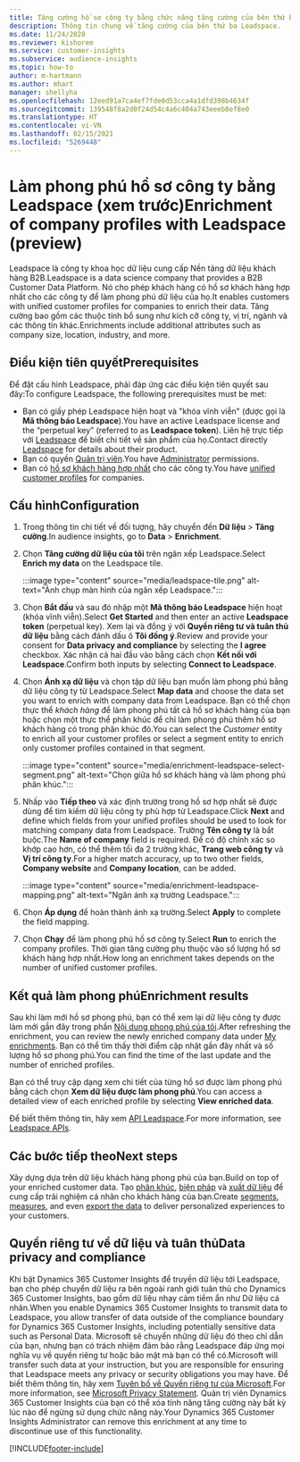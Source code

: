 ```yaml
---
title: Tăng cường hồ sơ công ty bằng chức năng tăng cường của bên thứ ba Leadspace
description: Thông tin chung về tăng cường của bên thứ ba Leadspace.
ms.date: 11/24/2020
ms.reviewer: kishorem
ms.service: customer-insights
ms.subservice: audience-insights
ms.topic: how-to
author: m-hartmann
ms.author: mhart
manager: shellyha
ms.openlocfilehash: 12eed91a7ca4ef7fde0d53cca4a1dfd398b4634f
ms.sourcegitcommit: 139548f8a2d0f24d54c4a6c404a743eeeb8ef8e0
ms.translationtype: HT
ms.contentlocale: vi-VN
ms.lasthandoff: 02/15/2021
ms.locfileid: "5269448"
---
```

# <a name="enrichment-of-company-profiles-with-leadspace-preview"></a><span data-ttu-id="36836-103">Làm phong phú hồ sơ công ty bằng Leadspace (xem trước)</span><span class="sxs-lookup"><span data-stu-id="36836-103">Enrichment of company profiles with Leadspace (preview)</span></span>

<span data-ttu-id="36836-104">Leadspace là công ty khoa học dữ liệu cung cấp Nền tảng dữ liệu khách hàng B2B.</span><span class="sxs-lookup"><span data-stu-id="36836-104">Leadspace is a data science company that provides a B2B Customer Data Platform.</span></span> <span data-ttu-id="36836-105">Nó cho phép khách hàng có hồ sơ khách hàng hợp nhất cho các công ty để làm phong phú dữ liệu của họ.</span><span class="sxs-lookup"><span data-stu-id="36836-105">It enables customers with unified customer profiles for companies to enrich their data.</span></span> <span data-ttu-id="36836-106">Tăng cường bao gồm các thuộc tính bổ sung như kích cỡ công ty, vị trí, ngành và các thông tin khác.</span><span class="sxs-lookup"><span data-stu-id="36836-106">Enrichments include additional attributes such as company size, location, industry, and more.</span></span>

## <a name="prerequisites"></a><span data-ttu-id="36836-107">Điều kiện tiên quyết</span><span class="sxs-lookup"><span data-stu-id="36836-107">Prerequisites</span></span>

<span data-ttu-id="36836-108">Để đặt cấu hình Leadspace, phải đáp ứng các điều kiện tiên quyết sau đây:</span><span class="sxs-lookup"><span data-stu-id="36836-108">To configure Leadspace, the following prerequisites must be met:</span></span>

- <span data-ttu-id="36836-109">Bạn có giấy phép Leadspace hiện hoạt và "khóa vĩnh viễn" (được gọi là **Mã thông báo Leadspace**).</span><span class="sxs-lookup"><span data-stu-id="36836-109">You have an active Leadspace license and the “perpetual key” (referred to as **Leadspace token**).</span></span> <span data-ttu-id="36836-110">Liên hệ trực tiếp với [Leadspace](https://www.leadspace.com/products/leadspace-on-demand/) để biết chi tiết về sản phẩm của họ.</span><span class="sxs-lookup"><span data-stu-id="36836-110">Contact directly [Leadspace](https://www.leadspace.com/products/leadspace-on-demand/) for details about their product.</span></span>
- <span data-ttu-id="36836-111">Bạn có quyền [Quản trị viên](permissions.md#administrator).</span><span class="sxs-lookup"><span data-stu-id="36836-111">You have [Administrator](permissions.md#administrator) permissions.</span></span>
- <span data-ttu-id="36836-112">Bạn có [hồ sơ khách hàng hợp nhất](customer-profiles.md) cho các công ty.</span><span class="sxs-lookup"><span data-stu-id="36836-112">You have [unified customer profiles](customer-profiles.md) for companies.</span></span>

## <a name="configuration"></a><span data-ttu-id="36836-113">Cấu hình</span><span class="sxs-lookup"><span data-stu-id="36836-113">Configuration</span></span>

1. <span data-ttu-id="36836-114">Trong thông tin chi tiết về đối tượng, hãy chuyển đến **Dữ liệu** > **Tăng cường**.</span><span class="sxs-lookup"><span data-stu-id="36836-114">In audience insights, go to **Data** > **Enrichment**.</span></span>

1. <span data-ttu-id="36836-115">Chọn **Tăng cường dữ liệu của tôi** trên ngăn xếp Leadspace.</span><span class="sxs-lookup"><span data-stu-id="36836-115">Select **Enrich my data** on the Leadspace tile.</span></span>

   :::image type="content" source="media/leadspace-tile.png" alt-text="Ảnh chụp màn hình của ngăn xếp Leadspace.":::

1. <span data-ttu-id="36836-117">Chọn **Bắt đầu** và sau đó nhập một **Mã thông báo Leadspace** hiện hoạt (khóa vĩnh viễn).</span><span class="sxs-lookup"><span data-stu-id="36836-117">Select **Get Started** and then enter an active **Leadspace token** (perpetual key).</span></span> <span data-ttu-id="36836-118">Xem lại và đồng ý với **Quyền riêng tư và tuân thủ dữ liệu** bằng cách đánh dấu ô **Tôi đồng ý**.</span><span class="sxs-lookup"><span data-stu-id="36836-118">Review and provide your consent for **Data privacy and compliance** by selecting the **I agree** checkbox.</span></span> <span data-ttu-id="36836-119">Xác nhận cả hai đầu vào bằng cách chọn **Kết nối với Leadspace**.</span><span class="sxs-lookup"><span data-stu-id="36836-119">Confirm both inputs by selecting **Connect to Leadspace**.</span></span>

1. <span data-ttu-id="36836-120">Chọn **Ánh xạ dữ liệu** và chọn tập dữ liệu bạn muốn làm phong phú bằng dữ liệu công ty từ Leadspace.</span><span class="sxs-lookup"><span data-stu-id="36836-120">Select **Map data** and choose the data set you want to enrich with company data from Leadspace.</span></span> <span data-ttu-id="36836-121">Bạn có thể chọn thực thể *khách hàng* để làm phong phú tất cả hồ sơ khách hàng của bạn hoặc chọn một thực thể phân khúc để chỉ làm phong phú thêm hồ sơ khách hàng có trong phân khúc đó.</span><span class="sxs-lookup"><span data-stu-id="36836-121">You can select the *Customer* entity to enrich all your customer profiles or select a segment entity to enrich only customer profiles contained in that segment.</span></span>

   :::image type="content" source="media/enrichment-leadspace-select-segment.png" alt-text="Chọn giữa hồ sơ khách hàng và làm phong phú phân khúc.":::

1. <span data-ttu-id="36836-123">Nhấp vào **Tiếp theo** và xác định trường trong hồ sơ hợp nhất sẽ được dùng để tìm kiếm dữ liệu công ty phù hợp từ Leadspace.</span><span class="sxs-lookup"><span data-stu-id="36836-123">Click **Next** and define which fields from your unified profiles should be used to look for matching company data from Leadspace.</span></span> <span data-ttu-id="36836-124">Trường **Tên công ty** là bắt buộc.</span><span class="sxs-lookup"><span data-stu-id="36836-124">The **Name of company** field is required.</span></span> <span data-ttu-id="36836-125">Để có độ chính xác so khớp cao hơn, có thể thêm tối đa 2 trường khác, **Trang web công ty** và **Vị trí công ty**.</span><span class="sxs-lookup"><span data-stu-id="36836-125">For a higher match accuracy, up to two other fields, **Company website** and **Company location**, can be added.</span></span>

   :::image type="content" source="media/enrichment-leadspace-mapping.png" alt-text="Ngăn ánh xạ trường Leadspace.":::
   
1. <span data-ttu-id="36836-127">Chọn **Áp dụng** để hoàn thành ánh xạ trường.</span><span class="sxs-lookup"><span data-stu-id="36836-127">Select **Apply** to complete the field mapping.</span></span>

1. <span data-ttu-id="36836-128">Chọn **Chạy** để làm phong phú hồ sơ công ty.</span><span class="sxs-lookup"><span data-stu-id="36836-128">Select **Run** to enrich the company profiles.</span></span> <span data-ttu-id="36836-129">Thời gian tăng cường phụ thuộc vào số lượng hồ sơ khách hàng hợp nhất.</span><span class="sxs-lookup"><span data-stu-id="36836-129">How long an enrichment takes depends on the number of unified customer profiles.</span></span>

## <a name="enrichment-results"></a><span data-ttu-id="36836-130">Kết quả làm phong phú</span><span class="sxs-lookup"><span data-stu-id="36836-130">Enrichment results</span></span>

<span data-ttu-id="36836-131">Sau khi làm mới hồ sơ phong phú, bạn có thể xem lại dữ liệu công ty được làm mới gần đây trong phần [Nội dung phong phú của tôi](enrichment-hub.md).</span><span class="sxs-lookup"><span data-stu-id="36836-131">After refreshing the enrichment, you can review the newly enriched company data under [My enrichments](enrichment-hub.md).</span></span> <span data-ttu-id="36836-132">Bạn có thể tìm thấy thời điểm cập nhật gần đây nhất và số lượng hồ sơ phong phú.</span><span class="sxs-lookup"><span data-stu-id="36836-132">You can find the time of the last update and the number of enriched profiles.</span></span>

<span data-ttu-id="36836-133">Bạn có thể truy cập dạng xem chi tiết của từng hồ sơ được làm phong phú bằng cách chọn **Xem dữ liệu được làm phong phú**.</span><span class="sxs-lookup"><span data-stu-id="36836-133">You can access a detailed view of each enriched profile by selecting **View enriched data**.</span></span>

<span data-ttu-id="36836-134">Để biết thêm thông tin, hãy xem [API Leadspace](https://support.leadspace.com/hc/en-us/sections/201997649-API).</span><span class="sxs-lookup"><span data-stu-id="36836-134">For more information, see [Leadspace APIs](https://support.leadspace.com/hc/en-us/sections/201997649-API).</span></span>

## <a name="next-steps"></a><span data-ttu-id="36836-135">Các bước tiếp theo</span><span class="sxs-lookup"><span data-stu-id="36836-135">Next steps</span></span>

<span data-ttu-id="36836-136">Xây dựng dựa trên dữ liệu khách hàng phong phú của bạn.</span><span class="sxs-lookup"><span data-stu-id="36836-136">Build on top of your enriched customer data.</span></span> <span data-ttu-id="36836-137">Tạo [phân khúc](segments.md), [biện pháp](measures.md) và [xuất dữ liệu](export-destinations.md) để cung cấp trải nghiệm cá nhân cho khách hàng của bạn.</span><span class="sxs-lookup"><span data-stu-id="36836-137">Create [segments](segments.md), [measures](measures.md), and even [export the data](export-destinations.md) to deliver personalized experiences to your customers.</span></span>

## <a name="data-privacy-and-compliance"></a><span data-ttu-id="36836-138">Quyền riêng tư về dữ liệu và tuân thủ</span><span class="sxs-lookup"><span data-stu-id="36836-138">Data privacy and compliance</span></span>

<span data-ttu-id="36836-139">Khi bật Dynamics 365 Customer Insights để truyền dữ liệu tới Leadspace, bạn cho phép chuyển dữ liệu ra bên ngoài ranh giới tuân thủ cho Dynamics 365 Customer Insights, bao gồm dữ liệu nhạy cảm tiềm ẩn như Dữ liệu cá nhân.</span><span class="sxs-lookup"><span data-stu-id="36836-139">When you enable Dynamics 365 Customer Insights to transmit data to Leadspace, you allow transfer of data outside of the compliance boundary for Dynamics 365 Customer Insights, including potentially sensitive data such as Personal Data.</span></span> <span data-ttu-id="36836-140">Microsoft sẽ chuyển những dữ liệu đó theo chỉ dẫn của bạn, nhưng bạn có trách nhiệm đảm bảo rằng Leadspace đáp ứng mọi nghĩa vụ về quyền riêng tư hoặc bảo mật mà bạn có thể có.</span><span class="sxs-lookup"><span data-stu-id="36836-140">Microsoft will transfer such data at your instruction, but you are responsible for ensuring that Leadspace meets any privacy or security obligations you may have.</span></span> <span data-ttu-id="36836-141">Để biết thêm thông tin, hãy xem [Tuyên bố về Quyền riêng tư của Microsoft](https://go.microsoft.com/fwlink/?linkid=396732).</span><span class="sxs-lookup"><span data-stu-id="36836-141">For more information, see [Microsoft Privacy Statement](https://go.microsoft.com/fwlink/?linkid=396732).</span></span>
<span data-ttu-id="36836-142">Quản trị viên Dynamics 365 Customer Insights của bạn có thể xóa tính năng tăng cường này bất kỳ lúc nào để ngừng sử dụng chức năng này.</span><span class="sxs-lookup"><span data-stu-id="36836-142">Your Dynamics 365 Customer Insights Administrator can remove this enrichment at any time to discontinue use of this functionality.</span></span>


[!INCLUDE[footer-include](../includes/footer-banner.md)]